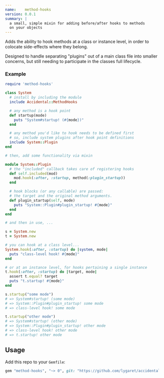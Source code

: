 ```yaml
---
name:    method-hooks
version: 0.0.1
summary: |
  a small, simple mixin for adding before/after hooks to methods 
  on your objects
---
```


Adds the ability to hook methods at a class or instance level, 
in order to colocate side-effects where they belong.

Designed to handle separating "plugins" out of a main class file 
into smaller concerns, but still needing to participate in the
classes full lifecycle.

### Example

```ruby
require 'method-hooks'

class System
  # install by including the module
  include Accidental::MethodHooks

  # any method is a hook point
  def startup(mode)
    puts "System#startup! (#{mode})"
  end

  # any method you'd like to hook needs to be defined first
  # so, include system plugins after hook point definitions
  include System::Plugin
end

# then, add some functionality via mixin

module System::Plugin
  # the "included" callback takes care of registering hooks
  def self.included(mod)
    mod.hook(:after, :startup, method(:plugin_startup))
  end

  # hook blocks (or any callable) are passed: 
  # the target and the original method arguments.
  def plugin_startup(self, mode)
    puts "System::Plugin#plugin_startup! #{mode}"
  end
end

# and then in use, ...

s = System.new
t = System.new

# you can hook at a class level...
System.hook(:after, :startup) do |system, mode|
  puts "class-level hook! #{mode}"
end

# or at an instance level, for hooks pertaining a single instance
t.hook(:after, :startup) do |target, mode|
  assert t.equal? target
  puts "t.startup! #{mode}"
end

s.startup("some mode")
# => System#startup! (some mode)
# => System::Plugin#plugin_startup! some mode
# => class-level hook! some mode

t.startup("other mode")
# => System#startup! (other mode)
# => System::Plugin#plugin_startup! other mode
# => class-level hook! other mode
# => t.startup! other mode
```

## Usage

Add this repo to your `Gemfile`:

```ruby
gem "method-hooks", "~> 0", git: "https://github.com/lygaret/accidental-method-hooks.git"
```
